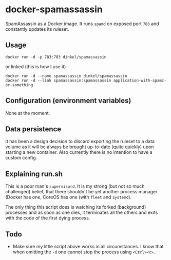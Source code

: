 docker-spamassassin
===================

SpamAssassin as a Docker image. It runs `spamd` on exposed port `783` and
constantly updates its ruleset.

Usage
-----

    docker run -d -p 783:783 dinkel/spamassassin

or linked (this is how I use it)

    docker run -d --name spamassassin dinkel/spamassassin
    docker run -d --link spamassassin:spamassassin application-with-spamc-or-something

Configuration (environment variables)
-------------------------------------

None at the moment.

Data persistence
----------------

It has been a design decision to discard exporting the ruleset to a data
volume as it will be always be brought up-to-date (quite quickly) upon starting
a new container. Also currently there is no intention to have a custom config.

Explaining run.sh
-----------------

This is a poor man's `supervisord`. It is my strong (but not so much challenged)
belief, that there shouldn't be yet another process manager (Docker has one,
CoreOS has one (with `fleet` and `systemd`).

The only thing this script does is watching its forked (background) processes
and as soon as one dies, it terminates all the others and exits with the code
of the first dying process.

Todo
----

* Make sure my little script above works in all circumstances. I know that when
  omitting the `-d` one cannot stop the process using `<Ctrl><c>`.
